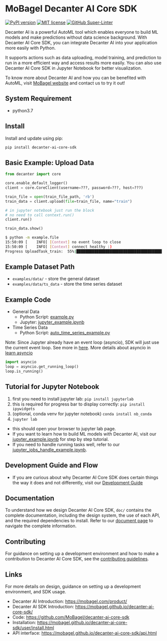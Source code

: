 # MoBagel Decanter AI Core SDK

[![PyPI version](https://badge.fury.io/py/decanter-ai-core-sdk.svg)](https://pypi.org/project/decanter-ai-core-sdk/)
[![MIT license](https://img.shields.io/badge/License-MIT-blue.svg)](https://github.com/MoBagel/decanter-ai-core-sdk)
[![GitHub Super-Linter](https://github.com/MoBagel/decanter-ai-core-sdk/workflows/Lint%20Code%20Base/badge.svg)](https://github.com/marketplace/actions/super-linter)

Decanter AI is a powerful AutoML tool which enables everyone to build ML models and make predictions without data science background. With Decanter AI Core SDK, you can integrate Decanter AI into your application more easily with Python.

It supports actions such as data uploading, model training, and prediction to run in a more efficient way and access results more easily. You can also use Decanter AI Core SDK in Jupyter Notebook for better visualization.

To know more about Decanter AI and how you can be benefited with AutoML, visit [MoBagel website](https://mobagel.com/product/) and contact us to try it out!

## System Requirement
* python3.7


## Install
Install and update using pip:
```bash
pip install decanter-ai-core-sdk
```


## Basic Example: Upload Data
```python
from decanter import core

core.enable_default_logger()
client = core.CoreClient(username=???, password=???, host=???)

train_file = open(train_file_path, 'rb')
train_data = client.upload(file=train_file, name="train")

# in jupyter notebook just run the block
# no need to call context.run()
client.run()

train_data.show()
```

```bash
$ python -m example.file
15:50:09 [    INFO] [Context] no event loop to close
15:50:09 [    INFO] [Context] connect healthy :)
Progress UploadTask_train:  55%|█████████████████████████████████████████
```

## Example Dataset Path
* `examples/data/` - store the general dataset
* `examples/data/ts_data` - store the time series dataset


## Example Code
* General Data
  * Python Script: [example.py](https://github.com/MoBagel/decanter-ai-core-sdk/blob/master/examples/example.py)
  * Jupyter: [jupyter_example.ipynb](https://github.com/MoBagel/decanter-ai-core-sdk/blob/master/examples/jupyter_example.ipynb)
* Time Series Data
  * Python Script: [auto_time_series_example.py](https://github.com/MoBagel/decanter-ai-core-sdk/blob/master/examples/auto_time_series_example.py)

Note:
Since Jupyter already have an event loop (asyncio), SDK will just use the current event loop. See more in [here](https://www.notion.so/API-615d2fba4e7f45c4b5fe63cc192e481f#bb4f0a4b2847450abc4f80b025469170).
More details about asyncio in [learn asyncio](https://docs.python.org/3/library/asyncio.html)
```python
import asyncio
loop = asyncio.get_running_loop()
loop.is_running()
```

## Tutorial for Jupyter Notebook
1. first you need to install jupyter lab: `pip install jupyterlab`
2. this is required for progress bar to display correctly: `pip install ipywidgets`
3. (optional, conda venv for jupyter notebook) `conda install nb_conda`
4. `jupyter lab`
  * this should open your browser to jupyter lab page.
  * If you want to learn how to build ML models with Decanter AI, visit our [jupyter_example.ipynb](https://github.com/MoBagel/decanter-ai-core-sdk/blob/master/examples/jupyter_example.ipynb) for step by step tutorial.
  * If you need to handle running tasks well, refer to our [jupyter_jobs_handle_example.ipynb](https://github.com/MoBagel/decanter-ai-core-sdk/blob/master/examples/jupyter_jobs_handle_example.ipynb).


## Development Guide and Flow
* If you are curious about why Decanter AI Core SDK does certain things the way it does and not differently, visit our [Development Guide](https://mobagel.github.io/decanter-ai-core-sdk/notes/design.html)


## Documentation
To understand how we design Decanter AI Core SDK, `doc/` contains the complete documentation, including the design system, the use of each API, and the required dependencies to install. Refer to our [document page](https://mobagel.github.io/decanter-ai-core-sdk/index.html) to navigate the complete information.


## Contributing
For guidance on setting up a development environment and how to make a contribution to Decanter AI Core SDK, see the [contributing guidelines](https://mobagel.github.io/decanter-ai-core-sdk/notes/contributing.html).


## Links
For more details on design, guidance on setting up a development environment, and SDK usage.

* Decanter AI Introduction: <https://mobagel.com/product/>
* Decanter AI SDK Introduction: <https://mobagel.github.io/decanter-ai-core-sdk/>
* Code: <https://github.com/MoBagel/decanter-ai-core-sdk>
* Installation: <https://mobagel.github.io/decanter-ai-core-sdk/user/install.html>
* API interface: <https://mobagel.github.io/decanter-ai-core-sdk/api.html>
